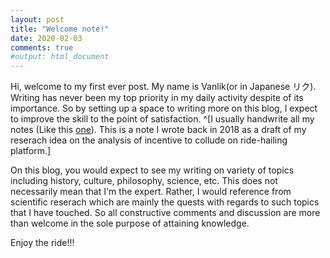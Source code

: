 ```yaml
---
layout: post
title: "Welcome note!"
date: 2020-02-03
comments: true
#output: html_document
---
```


Hi, welcome to my first ever post. My name is Vanlik(or in Japanese リク). Writing has never been my top priority in my daily activity despite of its importance. So by setting up a space to writing more on this blog, I expect to improve the skill to the point of satisfaction. ^[I usually handwrite all my notes (Like this [one](https://drive.google.com/file/d/13H_1X5MR2p4hoSaOnkcxW446eN044wbd/view)). This is a note I wrote back in 2018 as a draft of my reserach idea on the analysis of incentive to collude on ride-hailing platform.]

On this blog, you would expect to see my writing on variety of topics including history, culture, philosophy, science, etc. This does not necessarily mean that I'm the expert. Rather, I would reference from scientific reserach which are mainly the quests with regards to such topics that I have touched. So all constructive comments and discussion are more than welcome in the sole purpose of attaining knowledge. 

Enjoy the ride!!!


